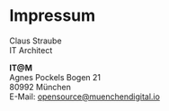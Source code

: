 # Impressum
Claus Straube<br>
IT Architect 

**IT@M <br>**
Agnes Pockels Bogen 21 <br>
80992 München <br>
E-Mail: opensource@muenchendigital.io  
